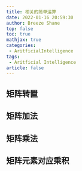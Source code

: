 ```yaml
---
title: 相关的简单运算
date: 2022-01-16 20:59:30
author: Breeze Shane
top: false
toc: true
mathjax: true
categories: 
 - AritficialIntelligence
tags: 
 - Aritficial Intelligence
article: false
---
```

## 矩阵转置

## 矩阵加法

## 矩阵乘法

## 矩阵元素对应乘积


